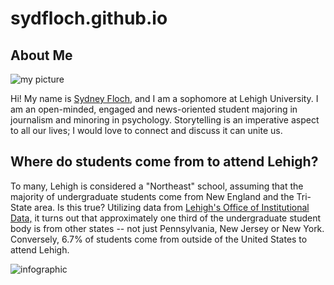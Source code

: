 # sydfloch.github.io

## About Me

![my picture](https://github.com/sydfloch/sydfloch.github.io/blob/main/MUGS_09012024_14.jpg?raw=true)

Hi! My name is [Sydney Floch](www.linkedin.com/in/sydney-floch-153947291), and I am a sophomore at Lehigh University. I am an open-minded, engaged and news-oriented student majoring in journalism and minoring in psychology. Storytelling is an imperative aspect to all our lives; I would love to connect and discuss it can unite us.

## Where do students come from to attend Lehigh? 

To many, Lehigh is considered a "Northeast" school, assuming that the majority of undergraduate students come from New England and the Tri-State area. Is this true? Utilizing data from [Lehigh's Office of Institutional Data,](https://data.lehigh.edu/sites/data.lehigh.edu/files/LUprofile_2024.pdf) it turns out that approximately one third of the undergraduate student body is from other states -- not just Pennsylvania, New Jersey or New York. Conversely, 6.7% of students come from outside of the United States to attend Lehigh.
  
![infographic](file:///Users/sydneyfloch/Desktop/Lehigh%20Student%20Demographics%20Fall24.png)
